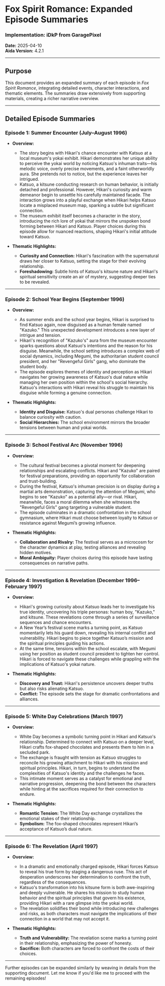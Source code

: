 # Fox Spirit Romance: Expanded Episode Summaries

### Implementation: iDkP from GaragePixel  
**Date:** 2025-04-10  
**Aida Version:** 4.2.1  

---

## Purpose  

This document provides an expanded summary of each episode in *Fox Spirit Romance*, integrating detailed events, character interactions, and thematic elements. The summaries draw extensively from supporting materials, creating a richer narrative overview.

---

## Detailed Episode Summaries  

### **Episode 1: Summer Encounter (July–August 1996)**  

- **Overview:**  
    - The story begins with Hikari's chance encounter with Katsuo at a local museum's yokai exhibit. Hikari demonstrates her unique ability to perceive the yokai world by noticing Katsuo's inhuman traits—his melodic voice, overly precise movements, and a faint otherworldly aura. She pretends not to notice, but the experience leaves her intrigued.  
    - Katsuo, a kitsune conducting research on human behavior, is initially detached and professional. However, Hikari's curiosity and warm demeanor begin to unsettle his carefully maintained facade. The interaction grows into a playful exchange when Hikari helps Katsuo locate a misplaced museum map, sparking a subtle but significant connection.  
    - The museum exhibit itself becomes a character in the story, introducing the rich lore of yokai that mirrors the unspoken bond forming between Hikari and Katsuo. Player choices during this episode allow for nuanced reactions, shaping Hikari's initial attitude toward Katsuo.  

- **Thematic Highlights:**  
    - **Curiosity and Connection:** Hikari's fascination with the supernatural draws her closer to Katsuo, setting the stage for their evolving relationship.  
    - **Foreshadowing:** Subtle hints of Katsuo's kitsune nature and Hikari's spiritual sensitivity create an air of mystery, suggesting deeper ties to be revealed.  

---

### **Episode 2: School Year Begins (September 1996)**  

- **Overview:**  
    - As summer ends and the school year begins, Hikari is surprised to find Katsuo again, now disguised as a human female named "Kazuko." This unexpected development introduces a new layer of intrigue and tension.  
    - Hikari's recognition of "Kazuko's" aura from the museum encounter sparks questions about Katsuo's intentions and the reason for his disguise. Meanwhile, the school setting introduces a complex web of social dynamics, including Megumi, the authoritarian student council president, and her "Revengeful Girls" gang, who dominate the student body.  
    - The episode explores themes of identity and perception as Hikari navigates her growing awareness of Katsuo's dual nature while managing her own position within the school's social hierarchy. Katsuo's interactions with Hikari reveal his struggle to maintain his disguise while forming a genuine connection.  

- **Thematic Highlights:**  
    - **Identity and Disguise:** Katsuo's dual personas challenge Hikari to balance curiosity with caution.  
    - **Social Hierarchies:** The school environment mirrors the broader tensions between human and yokai worlds.  

---

### **Episode 3: School Festival Arc (November 1996)**  

- **Overview:**  
    - The cultural festival becomes a pivotal moment for deepening relationships and escalating conflicts. Hikari and "Kazuko" are paired for festival preparations, providing an opportunity for collaboration and trust-building.  
    - During the festival, Katsuo's inhuman precision is on display during a martial arts demonstration, capturing the attention of Megumi, who begins to see "Kazuko" as a potential ally—or rival. Hikari, meanwhile, faces a moral dilemma when she witnesses the "Revengeful Girls" gang targeting a vulnerable student.  
    - The episode culminates in a dramatic confrontation in the school gymnasium, where Hikari must choose between loyalty to Katsuo or resistance against Megumi’s growing influence.  

- **Thematic Highlights:**  
    - **Collaboration and Rivalry:** The festival serves as a microcosm for the character dynamics at play, testing alliances and revealing hidden motives.  
    - **Moral Ambiguity:** Player choices during this episode have lasting consequences on narrative paths.  

---

### **Episode 4: Investigation & Revelation (December 1996–February 1997)**  

- **Overview:**  
    - Hikari's growing curiosity about Katsuo leads her to investigate his true identity, uncovering his triple personas: human boy, "Kazuko," and kitsune. These revelations come through a series of surveillance sequences and chance encounters.  
    - A New Year’s festival scene marks a turning point, as Katsuo momentarily lets his guard down, revealing his internal conflict and vulnerability. Hikari begins to piece together Katsuo’s mission and the spiritual principles guiding his actions.  
    - At the same time, tensions within the school escalate, with Megumi using her position as student council president to tighten her control. Hikari is forced to navigate these challenges while grappling with the implications of Katsuo's yokai nature.  

- **Thematic Highlights:**  
    - **Discovery and Trust:** Hikari's persistence uncovers deeper truths but also risks alienating Katsuo.  
    - **Conflict:** The episode sets the stage for dramatic confrontations and alliances.  

---

### **Episode 5: White Day Celebrations (March 1997)**  

- **Overview:**  
    - White Day becomes a symbolic turning point in Hikari and Katsuo's relationship. Determined to connect with Katsuo on a deeper level, Hikari crafts fox-shaped chocolates and presents them to him in a secluded park.  
    - The exchange is fraught with tension as Katsuo struggles to reconcile his growing attachment to Hikari with his mission and spiritual principles. Hikari, in turn, begins to understand the complexities of Katsuo's identity and the challenges he faces.  
    - This intimate moment serves as a catalyst for emotional and narrative progression, deepening the bond between the characters while hinting at the sacrifices required for their connection to endure.  

- **Thematic Highlights:**  
    - **Romantic Tension:** The White Day exchange crystallizes the emotional stakes of their relationship.  
    - **Symbolism:** The fox-shaped chocolates represent Hikari’s acceptance of Katsuo’s dual nature.  

---

### **Episode 6: The Revelation (April 1997)**  

- **Overview:**  
    - In a dramatic and emotionally charged episode, Hikari forces Katsuo to reveal his true form by staging a dangerous ruse. This act of desperation underscores her determination to confront the truth, regardless of the consequences.  
    - Katsuo's transformation into his kitsune form is both awe-inspiring and deeply vulnerable. He shares his mission to study human behavior and the spiritual principles that govern his existence, providing Hikari with a rare glimpse into the yokai world.  
    - The revelation solidifies their bond while introducing new challenges and risks, as both characters must navigate the implications of their connection in a world that may not accept it.  

- **Thematic Highlights:**  
    - **Truth and Vulnerability:** The revelation scene marks a turning point in their relationship, emphasizing the power of honesty.  
    - **Sacrifice:** Both characters are forced to confront the costs of their choices.  

---

Further episodes can be expanded similarly by weaving in details from the supporting document. Let me know if you'd like me to proceed with the remaining episodes!  
